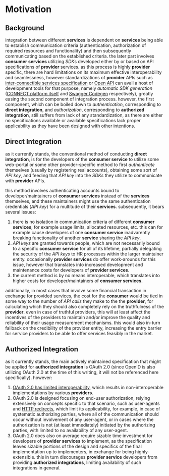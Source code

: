 # Motivation

## Background

integration between different **services** is dependent on **services** being able to establish communication criteria
(authentication, authorization of required resources and functionality)
and then subsequently communicating based on the established criteria. the later part involves **consumer**
**services** utilizing *SDK*s developed either by or based on API specifications of **provider** services. as this process is highly **provider** specific, there are hard limitations on its maximum effective interoperability and seamlessness, however standardizations of **provider** APIs such as [inter-connectible services specification](https://github.com/CONNECT-platform/connect-platform/blob/master/INTERCONNECTIBILITY.md)
or [Open API](https://github.com/OAI/OpenAPI-Specification/blob/master/versions/3.0.0.md)
can avail a host of development tools for that purpose, namely _automatic SDK generation_ ([CONNECT platform itself](https://github.com/CONNECT-platform/connect-platform) and [Swagger Codegen](https://swagger.io/tools/swagger-codegen/) respectively), greatly easing the second component of integration process. however, the first component, which can be boiled down to _authentication_, corresponding to **direct integration**, and _authorization_, corresponding to **authorized integration**, still suffers from lack of any standardization, as there are either no specifications available or available specifications lack proper applicability as they have been designed with other intentions.

## Direct Integration

as it currently stands, the conventional method of conducting **direct integration**, is for the developers of the **consumer service** to utilize some web-portal or some other provider-specific method to first _authenticate_ themselves (usually by registering real accounts), obtaining some sort of _API key_, and feeding that _API key_ into the *SDKs* they utilize to communicate with **provider** APIs.

this method involves authenticating accounts bound to developer/maintainers of **consumer services** instead of the **services** themselves, and these maintainers might use the same authentication credentials (_API key_) for a multitude of their **services**. subsequently, it bears several issues:

1. there is no isolation in communication criteria of different **consumer services**, for example usage limits, allocated resources, etc. this can for example cause developers of one **consumer service** inadvarently breaking functionality of another **service** sharing the _API key_.
1. *API keys* are granted towards people, which are not necessarily bound to a specific **consumer** **service** for all of its lifetime, partially delegating the security of the *API keys* to HR processes within the larger maintainer entity. occasionally **provider services** do offer work-arounds for this issue, however that translates into increased development and maintenance costs for developers of **provider services**.
1. the current method is by no means interoperable, which translates into higher costs for developer/maintainers of **consumer services**.

additionally, in most cases that involve some financial transaction in exchange for provided services, the cost for the **consumer** would be tied in some way to the number of _API calls_ they make to the the **provider**, for calculating which they should also completely rely on the truthfulness of the **provider**. even in case of truthful providers, this will at least affect the incentives of the providers to maintain and/or improve the quality and reliability of their usage measurement mechanisms. this would also in-turn fallback on the credibility of the provider entity, increasing the entry barrier for service providers to be able to offer services feasibly in the market.

## Authorized Integration

as it currently stands, the main actively maintained specification that might be applied for **authorized integration** is OAuth 2.0 (since OpenID is also utilizing OAuth 2.0 at the time of this writing, it will not be referenced here specifically). however:

1. [OAuth 2.0 has limited interoperability](https://tools.ietf.org/html/rfc6749#section-1.8), which results in non-interoperable implementations by various **providers**.
1. OAuth 2.0 is designed focusing on end-user authorization, relying extensively on concepts specific to that scenario, such as user-agents and [HTTP redirects](https://tools.ietf.org/html/rfc6749#section-1.7), which limit its applicability, for example, in case of systematic authorizing parties, where all of the communication should occur without involvement of any user-agent, or in cases where the authorization is not (at least immediately) initiated by the authorizing parties, with limited to no availability of any user-agent.
1. OAuth 2.0 does also on average require sizable time investment for developers of **provider services** to implement, as the specification leaves sizable portions of the design and specifics of the final implementation up to implementers, in exchange for being highly-extensible. this in turn discourages **provider service** developers from providing **authorized integrations**, limiting availability of such integrations in general.
